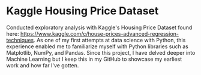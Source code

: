 # Kaggle Housing Price Dataset
Conducted exploratory analysis with Kaggle's Housing Price Dataset found here: https://www.kaggle.com/c/house-prices-advanced-regression-techniques.
As one of my first attempts at data science with Python, this experience enabled me to familiarize myself with Python libraries such as Matplotlib, NumPy, and Pandas.
Since this project, I have delved deeper into Machine Learning but I keep this in my GitHub to showcase my earliest work and how far I've gotten.
